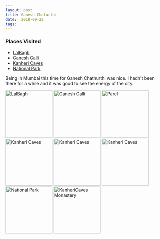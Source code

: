 ```yaml
---
layout: post
title: Ganesh Chaturthi
date:  2018-09-22
tags: 
---
```

<div class="post-sidebar">
<h3>Places Visited</h3>
<ul>
<li><a href="https://www.wikipedia.com/Hampi" target="_blank">LalBagh</a></li>
<li><a href="https://www.wikipedia.com/Anegundi" target="_blank">Ganesh Galli</a></li>
<li><a href="https://www.wikipedia.com/Kanheri_Caves" target="_blank">Kanheri Caves</a></li>
<li><a href="https://www.wikipedia.com/Borivali_National_Park" target="_blank">National Park</a></li>
</ul>
</div>

Being in Mumbai this time for Ganesh Chathurthi was nice. I hadn't been there for a while and it was good to see the energy of the city.

<img class="myImg" src="{{site.baseurl}}/assets/IMG_9242.jpg" alt="LalBagh" width="150" height="150">
<img class="myImg" src="{{site.baseurl}}/assets/IMG_9255.jpg" alt="Ganesh Galli" width="150" height="150">
<img class="myImg" src="{{site.baseurl}}/assets/IMG_9258.jpg" alt="Parel" width="150" height="150">
<img class="myImg" src="{{site.baseurl}}/assets/IMG_9282.jpg" alt="Kanheri Caves" width="150" height="150">
<img class="myImg" src="{{site.baseurl}}/assets/IMG_9273.jpg" alt="Kanheri Caves" width="150" height="150">
<img class="myImg" src="{{site.baseurl}}/assets/IMG_9317.jpg" alt="Kanheri Caves" width="150" height="150">
<img class="myImg" src="{{site.baseurl}}/assets/IMG_9330.jpg" alt="National Park" width="150" height="150">
<img class="myImg" src="{{site.baseurl}}/assets/IMG_9271.jpg" alt="KanheriCaves Monastery" width="150" height="150">
<br>

<div id='mapid' style='width: 700px; height: 400px;'></div>

<script>
makeMap(L, [19.0092, 72.8376], "Parel", 11); 
</script>
